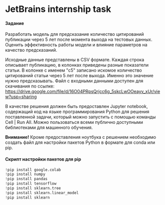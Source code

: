 # JetBrains internship task

#### Задание

Разработать модель для предсказание количество цитирований публикации через 5 лет после момента выхода на тестовых данных. 
Оценить эффективность работы модели и влияние параметров на качество предсказаний.

Исходные данные представлены в CSV формате. Каждая строка описывает публикацию, в колонках приведены разные показатели статьи. В колонке с именем "c5" записано искомое количество цитирований статьи через 5 лет после выхода. Именно это значение нужно предсказывать.
Файл с входными данными доступен для скачивания по ссылке: https://drive.google.com/file/d/16O04PRpsQrjcc6g_5skcLwOOeayv_xUr/view?usp=sharing

В качестве решения должен быть предоставлен Jupyter notebook, содержащий код на языке программирования Python для решения поставленной задачи, который можно запустить с помощью команды Cell | Run All. Можно пользоваться всеми публично доступными библиотеками для машинного обучения. 

**Внимание!** 
Кроме предоставления ноутбука с решением необходимо создать файл для настройки пакетов Python в формате для conda или pip.


#### Скрипт настройки пакетов для pip
```python
!pip install google.colab
!pip install numpy
!pip install pandas
!pip install tensorflow
!pip install sklearn.tree
!pip install sklearn.linear_model
!pip install sklearn
```
